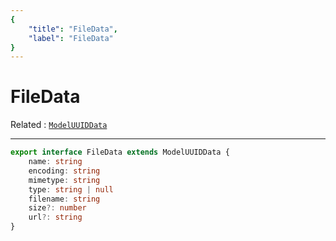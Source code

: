 ```yaml
---
{
	"title": "FileData",
	"label": "FileData"
}
---
```

# FileData

Related
: [`ModelUUIDData`](/types/ModelData#modeluuiddata)

---

```typescript
export interface FileData extends ModelUUIDData {
	name: string
	encoding: string
	mimetype: string
	type: string | null
	filename: string
	size?: number
	url?: string
}
```
